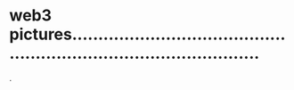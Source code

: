 # web3 pictures.........................................................................................
.
